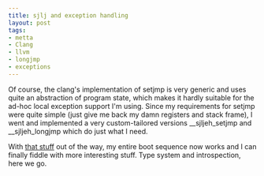 ```yaml
--- 
title: sjlj and exception handling
layout: post
tags: 
- metta
- Clang
- llvm
- longjmp
- exceptions
---
```

Of course, the clang's implementation of setjmp is very generic and uses quite
an abstraction of program state, which makes it hardly suitable for the ad-hoc
local exception support I'm using. Since my requirements for setjmp were quite
simple (just give me back my damn registers and stack frame), I went and
implemented a very custom-tailored versions __sjljeh_setjmp and
__sjljeh_longjmp which do just what I need.

With [that stuff](http://metta.exquance.com/browser/src/runtime/setjmp.s) out
of the way, my entire boot sequence now works and I can finally fiddle with
more interesting stuff. Type system and introspection, here we go.
